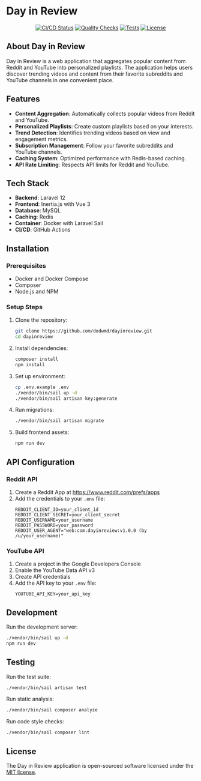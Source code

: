 # Day in Review

<p align="center">
<a href="https://github.com/dodwmd/dayinreview/actions/workflows/ci-cd.yml"><img src="https://github.com/dodwmd/dayinreview/actions/workflows/ci-cd.yml/badge.svg" alt="CI/CD Status"></a>
<a href="https://github.com/dodwmd/dayinreview/actions/workflows/quality-checks.yml"><img src="https://github.com/dodwmd/dayinreview/actions/workflows/quality-checks.yml/badge.svg" alt="Quality Checks"></a>
<a href="https://github.com/dodwmd/dayinreview/actions/workflows/tests.yml"><img src="https://github.com/dodwmd/dayinreview/actions/workflows/tests.yml/badge.svg" alt="Tests"></a>
<a href="https://packagist.org/packages/laravel/framework"><img src="https://img.shields.io/packagist/l/laravel/framework" alt="License"></a>
</p>

## About Day in Review

Day in Review is a web application that aggregates popular content from Reddit and YouTube into personalized playlists. The application helps users discover trending videos and content from their favorite subreddits and YouTube channels in one convenient place.

## Features

- **Content Aggregation**: Automatically collects popular videos from Reddit and YouTube.
- **Personalized Playlists**: Create custom playlists based on your interests.
- **Trend Detection**: Identifies trending videos based on view and engagement metrics.
- **Subscription Management**: Follow your favorite subreddits and YouTube channels.
- **Caching System**: Optimized performance with Redis-based caching.
- **API Rate Limiting**: Respects API limits for Reddit and YouTube.

## Tech Stack

- **Backend**: Laravel 12
- **Frontend**: Inertia.js with Vue 3
- **Database**: MySQL
- **Caching**: Redis
- **Container**: Docker with Laravel Sail
- **CI/CD**: GitHub Actions

## Installation

### Prerequisites

- Docker and Docker Compose
- Composer
- Node.js and NPM

### Setup Steps

1. Clone the repository:
   ```bash
   git clone https://github.com/dodwmd/dayinreview.git
   cd dayinreview
   ```

2. Install dependencies:
   ```bash
   composer install
   npm install
   ```

3. Set up environment:
   ```bash
   cp .env.example .env
   ./vendor/bin/sail up -d
   ./vendor/bin/sail artisan key:generate
   ```

4. Run migrations:
   ```bash
   ./vendor/bin/sail artisan migrate
   ```

5. Build frontend assets:
   ```bash
   npm run dev
   ```

## API Configuration

### Reddit API

1. Create a Reddit App at https://www.reddit.com/prefs/apps
2. Add the credentials to your `.env` file:
   ```
   REDDIT_CLIENT_ID=your_client_id
   REDDIT_CLIENT_SECRET=your_client_secret
   REDDIT_USERNAME=your_username
   REDDIT_PASSWORD=your_password
   REDDIT_USER_AGENT="web:com.dayinreview:v1.0.0 (by /u/your_username)"
   ```

### YouTube API

1. Create a project in the Google Developers Console
2. Enable the YouTube Data API v3
3. Create API credentials
4. Add the API key to your `.env` file:
   ```
   YOUTUBE_API_KEY=your_api_key
   ```

## Development

Run the development server:
```bash
./vendor/bin/sail up -d
npm run dev
```

## Testing

Run the test suite:
```bash
./vendor/bin/sail artisan test
```

Run static analysis:
```bash
./vendor/bin/sail composer analyze
```

Run code style checks:
```bash
./vendor/bin/sail composer lint
```

## License

The Day in Review application is open-sourced software licensed under the [MIT license](https://opensource.org/licenses/MIT).
